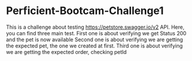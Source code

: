 # Perficient-Bootcam-Challenge1
This is a challenge about testing https://petstore.swagger.io/v2 API. 
Here, you can find three main test.
First one is about verifying we get Status 200 and the pet is now available
Second one is about verifying we are getting the expected pet, the one we created at first.
Third one is about verifying we are getting the expected order, checking petId
